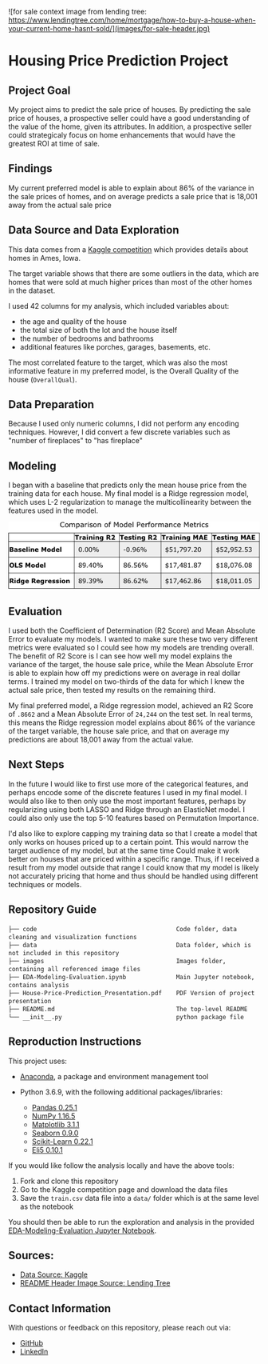 ![for sale context image from lending tree: https://www.lendingtree.com/home/mortgage/how-to-buy-a-house-when-your-current-home-hasnt-sold/](images/for-sale-header.jpg)

# Housing Price Prediction Project

## Project Goal

My project aims to predict the sale price of houses. By predicting the sale price of houses, a prospective seller could have a good understanding of the value of the home, given its attributes. In addition, a prospective seller could strategicaly focus on home enhancements that would have the greatest ROI at time of sale. 

## Findings
My current preferred model is able to explain about 86% of the variance in the sale prices of homes, and on average predicts a sale price that is 18,001 away from the actual sale price

## Data Source and Data Exploration

This data comes from a [Kaggle competition](https://www.kaggle.com/c/house-prices-advanced-regression-techniques/) which provides details about homes in Ames, Iowa. 

The target variable shows that there are some outliers in the data, which are homes that were sold at much higher prices than most of the other homes in the dataset.

I used 42 columns for my analysis, which included variables about: 

 - the age and quality of the house
 - the total size of both the lot and the house itself
 - the number of bedrooms and bathrooms
 - additional features like porches, garages, basements, etc.
 
The most correlated feature to the target, which was also the most informative feature in my preferred model, is the Overall Quality of the house (`OverallQual`).

## Data Preparation

Because I used only numeric columns, I did not perform any encoding techniques. However, I did convert a few discrete variables such as "number of fireplaces" to "has fireplace"

## Modeling

I began with a baseline that predicts only the mean house price from the training data for each house. My final model is a Ridge regression model, which uses L-2 regularization to manage the multicollinearity between the features used in the model.


![model_comparison3](./images/summary_stats.png)

## Evaluation

I used both the Coefficient of Determination (R2 Score) and Mean Absolute Error to evaluate my models. I wanted to make sure these two very different metrics were evaluated so I could see how my models are trending overall. The benefit of R2 Score is I can see how well my model explains the variance of the target, the house sale price, while the Mean Absolute Error is able to explain how off my predictions were on average in real dollar terms. I trained my model on two-thirds of the data for which I knew the actual sale price, then tested my results on the remaining third.

My final preferred model, a Ridge regression model, achieved an R2 Score of `.8662` and a Mean Absolute Error of `24,244` on the test set. In real terms, this means the Ridge regression model explains about 86% of the variance of the target variable, the house sale price, and that on average my predictions are about 18,001 away from the actual value. 

## Next Steps

In the future I would like to first use more of the categorical features, and perhaps encode some of the discrete features I used in my final model. I would also like to then only use the most important features, perhaps by regularizing using both LASSO and Ridge through an ElasticNet model. I could also only use the top 5-10 features based on Permutation Importance. 

I'd also like to explore capping my training data so that I create a model that only works on houses priced up to a certain point. This would narrow the target audience of my model, but at the same time Could make it work better on houses that are priced within a specific range. Thus, if I received a result from my model outside that range I could know that my model is likely not accurately pricing that home and thus should be handled using different techniques or models. 

## Repository Guide

```
├── code                                       Code folder, data cleaning and visualization functions
├── data                                       Data folder, which is not included in this repository
├── images                                     Images folder, containing all referenced image files
├── EDA-Modeling-Evaluation.ipynb              Main Jupyter notebook, contains analysis
├── House-Price-Prediction_Presentation.pdf    PDF Version of project presentation
├── README.md                                  The top-level README 
└── __init__.py                                python package file

```

## Reproduction Instructions

This project uses:

- [Anaconda](https://www.anaconda.com/), a package and environment management tool
- Python 3.6.9, with the following additional packages/libraries:

    - [Pandas 0.25.1](https://pandas.pydata.org/)
    - [NumPy 1.16.5](https://numpy.org/)
    - [Matplotlib 3.1.1](https://matplotlib.org/)
    - [Seaborn 0.9.0](https://seaborn.pydata.org/)
    - [Scikit-Learn 0.22.1](https://scikit-learn.org/stable/)
    - [Eli5 0.10.1](https://eli5.readthedocs.io/en/latest/overview.html)

If you would like follow the analysis locally and have the above tools:

1. Fork and clone this repository
2. Go to the Kaggle competition page and download the data files
3. Save the `train.csv` data file into a `data/` folder which is at the same level as the notebook

You should then be able to run the exploration and analysis in the provided [EDA-Modeling-Evaluation Jupyter Notebook](https://github.com/learn-co-curriculum/dsc-postgrad_House-Price-Prediction/blob/master/EDA-Modeling-Evaluation.ipynb).

## Sources:

- [Data Source: Kaggle](https://www.kaggle.com/c/house-prices-advanced-regression-techniques/data)
- [README Header Image Source: Lending Tree](https://www.lendingtree.com/home/mortgage/how-to-buy-a-house-when-your-current-home-hasnt-sold/)

## Contact Information

With questions or feedback on this repository, please reach out via:
- [GitHub](https://github.com/learn-co-curriculum)
- [LinkedIn](https://www.linkedin.com/school/the-flatiron-school/)
